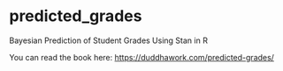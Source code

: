 # predicted_grades
Bayesian Prediction of Student Grades Using Stan in R

You can read the book here: https://duddhawork.com/predicted-grades/
